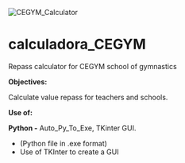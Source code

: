 
![CEGYM_Calculator](https://user-images.githubusercontent.com/108367726/211574042-5f075e0b-5ac1-4d0f-ae17-91b2d2567edf.png)

# calculadora_CEGYM

Repass calculator for CEGYM school of gymnastics


<p><strong>Objectives:</strong></p>
<p>Calculate value repass for teachers and schools.</p>
<p><strong>Use of:</strong></p>
<p><strong>Python -</strong> Auto_Py_To_Exe, TKinter GUI.</p>
<ul>
    <li>(Python file in .exe format)</li>
    <li>Use of TKInter to create a GUI</li>